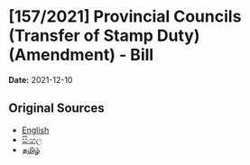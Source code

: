# [157/2021] Provincial Councils (Transfer of Stamp Duty) (Amendment) - Bill

**Date:** 2021-12-10

## Original Sources

- [English](https://documents.gov.lk/view/bills/2021/12/157-2021_E.pdf)
- [සිංහල](https://documents.gov.lk/view/bills/2021/12/157-2021_S.pdf)
- [தமிழ்](https://documents.gov.lk/view/bills/2021/12/157-2021_T.pdf)

